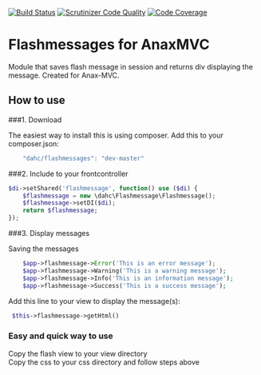 [![Build Status](https://travis-ci.org/davedoff/Flashmessages-AnaxMVC.svg?branch=master)](https://travis-ci.org/davedoff/Flashmessages-AnaxMVC)
[![Scrutinizer Code Quality](https://scrutinizer-ci.com/g/davedoff/Flashmessages-AnaxMVC/badges/quality-score.png?b=master)](https://scrutinizer-ci.com/g/davedoff/Flashmessages-AnaxMVC/?branch=master)
[![Code Coverage](https://scrutinizer-ci.com/g/davedoff/Flashmessages-AnaxMVC/badges/coverage.png?b=master)](https://scrutinizer-ci.com/g/davedoff/Flashmessages-AnaxMVC/?branch=master)

Flashmessages for AnaxMVC
=============

Module that saves flash message in session and returns div displaying the message. Created for Anax-MVC.

How to use
-------------

###1. Download

The easiest way to install this is using composer. Add this to your composer.json: 

```javascript
    "dahc/flashmessages": "dev-master"
```

###2. Include to your frontcontroller

```php
$di->setShared('flashmessage', function() use ($di) {
    $flashmessage = new \dahc\Flashmessage\Flashmessage();
    $flashmessage->setDI($di);
    return $flashmessage;
});
```

###3. Display messages

Saving the messages

```php
    $app->flashmessage->Error('This is an error message');
    $app->flashmessage->Warning('This is a warning message');
    $app->flashmessage->Info('This is an information message');
    $app->flashmessage->Success('This is a success message');
```

Add this line to your view to display the message(s):

```php
 $this->flashmessage->getHtml() 
```

### Easy and quick way to use

Copy the flash view to your view directory<br>
Copy the css to your css directory and follow steps above
